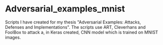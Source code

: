 # Adversarial_examples_mnist

Scripts I have created for my thesis "Adversarial Examples: Attacks, Defenses and Implementations". The scripts use ART, Cleverhans and FoolBox to attack a, in Keras created, CNN model which is trained on MNIST images.
